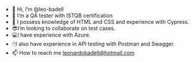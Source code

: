 - 👋 Hi, I’m @leo-badell
- 👀 I’m a QA tester with ISTQB certification 
- 🌱 I possess knowledge of HTML and CSS and experience with Cypress. 
- 😎I’m looking to collaborate on test cases. 
- 💻I have experience with Azure.
- 🖱️I also have experience in API testing with Postman and Swagger.
- 📫 How to reach me leonardobadell@hotmail.com

<!---
leo-badell/leo-badell is a ✨ special ✨ repository because its `README.md` (this file) appears on your GitHub profile.
You can click the Preview link to take a look at your changes.
--->
